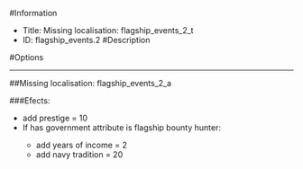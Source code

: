 #Information
 - Title: Missing localisation: flagship_events_2_t
 - ID: flagship_events.2
#Description

#Options

___
##Missing localisation: flagship_events_2_a

###Efects:<ul><li>add prestige = 10</li><li>If has government attribute is flagship bounty hunter:</li><ul><li>add years of income = 2</li><li>add navy tradition = 20</li></ul></ul>
